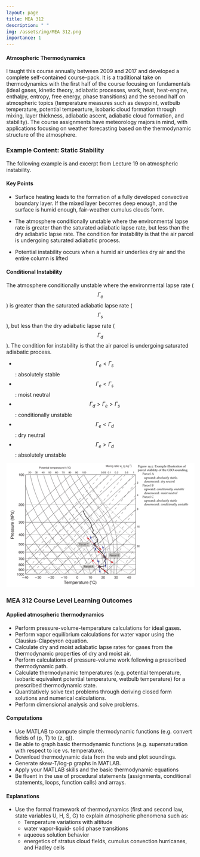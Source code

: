```yaml
---
layout: page
title: MEA 312
description: " "
img: /assets/img/MEA 312.png
importance: 1
---
```


#### **Atmospheric Thermodynamics**

I taught this course annually between 2009 and 2017 and developed a complete self-contained course-pack. It is a 
traditional take on thermodynamics with the first half of the course focusing on fundamentals
(ideal gases, kinetic theory, adiabatic processes, work, heat, heat-engine, enthalpy, entropy, 
free energy,  phase transitions) and the second half on atmospheric topics (temperature measures such as dewpoint, wetbulb temperature, potential tempearture, isobaric cloud formation through mixing, layer thickness, adiabatic ascent, adiabatic cloud formation, and stability). The course assignments have meteorology 
majors in mind, with applications focusing on weather forecasting based on the 
thermodynamic structure of the atmosphere. 

### Example Content: Static Stability
The following example is and excerpt from Lecture 19 on atmospheric instability. 

#### Key Points
- Surface heating leads to the formation of a fully developed convective boundary layer. 
If the mixed layer becomes deep enough, and the surface is humid enough, fair-weather cumulus clouds form.

- The atmosphere conditionally unstable where the environmental lapse rate is greater than 
the saturated adiabatic lapse rate, but less than the dry adiabatic lapse rate. The condition 
for instability is that the air parcel is undergoing saturated adiabatic process.

- Potential instability occurs when a humid air underlies dry air and the entire 
column is lifted

#### Conditional Instability
The atmosphere conditionally unstable where the environmental lapse rate ($$\Gamma_e$$) is 
greater than the saturated adiabatic lapse rate ($$\Gamma_s$$), but less than the dry 
adiabatic lapse rate ($$\Gamma_d$$). The condition for instability is that the air parcel is
undergoing saturated adiabatic process.

- $$\Gamma_e < \Gamma_s$$ : absolutely stable
- $$\Gamma_e < \Gamma_s$$ : moist neutral
- $$\Gamma_d > \Gamma_e > \Gamma_s$$ : conditionally unstable
- $$\Gamma_e < \Gamma_d$$ : dry neutral
- $$\Gamma_e > \Gamma_d$$ : absolutely unstable

<img src="/assets/img/stability.png" alt="drawing" width="780"/>

### MEA 312 Course Level Learning Outcomes 

#### Applied atmospheric thermodynamics
- Perform pressure-volume-temperature calculations for ideal gases. 
- Perform vapor equilibrium calculations for water vapor using the Clausius-Clapeyron equation. 
- Calculate dry and moist adiabatic lapse rates for gases from the thermodynamic properties of dry and moist air. 
- Perform calculations of pressure-volume work following a prescribed thermodynamic path. 
- Calculate thermodynamic temperatures (e.g. potential temperature, isobaric equivalent potential temperature, wetbulb temperature) for a prescribed thermodynamic state. 
- Quantitatively solve text problems through deriving closed form solutions and numerical calculations. 
- Perform dimensional analysis and solve problems.

#### Computations 
- Use MATLAB to compute simple thermodynamic functions (e.g. convert fields of (p, T) to (z, q)). 
- Be able to graph basic thermodynamic functions (e.g. supersaturation with respect to ice vs. temperature). 
- Download thermodynamic data from the web and plot soundings. 
- Generate skew-T/log-p graphs in MATLAB.
- Apply your MATLAB skills and the basic thermodynamic equations 
- Be fluent in the use of procedural statements (assignments, conditional statements, loops, function calls) and arrays.

#### Explanations
- Use the formal framework of thermodynamics (first and second law, state variables U, H, S, G) to explain atmospheric phenomena such as:
    - Temperature variations with altitude
    - water vapor-liquid- solid phase transitions 
    - aqueous solution behavior
    - energetics of stratus cloud fields, cumulus convection hurricanes, and Hadley cells


